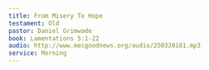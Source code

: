 ```yaml
---
title: From Misery To Hope
testament: Old
pastor: Daniel Grimwade
book: Lamentations 5:1-22
audio: http://www.mecgoodnews.org/audio/250320181.mp3
service: Morning
---
```

